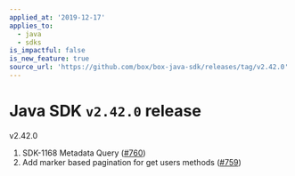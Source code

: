 ```yaml
---
applied_at: '2019-12-17'
applies_to:
  - java
  - sdks
is_impactful: false
is_new_feature: true
source_url: 'https://github.com/box/box-java-sdk/releases/tag/v2.42.0'
---
```


# Java SDK `v2.42.0` release

v2.42.0
1. SDK-1168 Metadata Query ([#760](https://github.com/box/box-java-sdk/pull/760))
2. Add marker based pagination for get users methods ([#759](https://github.com/box/box-java-sdk/pull/759))